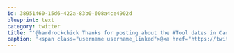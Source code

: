 ```yaml
---
id: 38951460-15d6-422a-83b0-608a4ce4902d
blueprint: text
category: twitter
title: "'@hardrockchick Thanks for posting about the #Tool dates in Canada.  I had no idea, found out just in time to get tix."
caption: '<span class="username username_linked">@<a href="https://twitter.com/hardrockchick" title="hardrockchick">hardrockchick</a></span> Thanks for posting about the <span class="hashtag hashtag_local">#<a href="http://tweettemp.darylchymko.ca/?tag=tool">Tool</a> dates in Canada.  I had no idea, found out just in time to get tix.'
---
```

